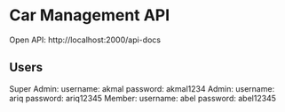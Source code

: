 # Car Management API

Open API: http://localhost:2000/api-docs

## Users

Super Admin:
  username: akmal
  password: akmal1234
Admin:
  username: ariq
  password: ariq12345
Member:
  username: abel
  password: abel12345
